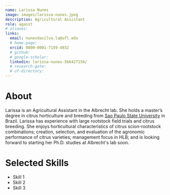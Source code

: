 ```yaml
---
name: Larissa Nunes
image: images/larissa-nunes.jpeg
description: Agricultural Assistant
role: agasst
# aliases: 
links:
  email: nunesdasilva.la@ufl.edu
  # home-page: 
  orcid: 0000-0001-7159-4932
  # github: 
  # google-scholar: 
  linkedin: larissa-nunes-5b6427156/
  # research-gate: 
  # uf-directory:
---
```

# About
Larissa is an Agricultural Assistant in the Albrecht lab. She holds a master’s degree in citrus horticulture and breeding from [Sao Paulo State University](https://www.international.unesp.br/) in Brazil. Larissa has experience with large rootstock field trials and citrus breeding. She enjoys horticultural characteristics of citrus scion-rootstock combinations; creation, selection, and evaluation of the agronomic performance of citrus varieties; management focus in HLB; and is looking forward to starting her Ph.D. studies at Albrecht's lab soon.

# Selected Skills
* Skill 1
* Skill 2
* Skill 3